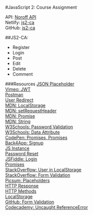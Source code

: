 #JavaScript 2: Course Assignment

API: [Noroff API](https://noroff-api-docs.netlify.app/)   
Netlify: [js2-ca](https://js2-ca.netlify.app/)  
GitHub: [js2-ca](https://github.com/siljeangelvik/js2-ca)

##JS2-CA:
* Register
* Login 
* Post
* Edit
* Delete
* Comment

###Resources
[JSON Placeholder](https://jsonplaceholder.typicode.com/)  
[Vimeo: JWT](https://vimeo.com/750977058/86a9f2f2a0)  
[Postman](https://web.postman.co/)  
[User Redirect](https://howto.caspio.com/tech-tips-and-articles/common-customizations/create-user-specific-redirect-after-login/)  
[MDN: LocalStorage](https://developer.mozilla.org/en-US/docs/Web/API/Window/localStorage)  
[MDN: setRequestHeader](https://developer.mozilla.org/en-US/docs/Web/API/XMLHttpRequest/setRequestHeader)  
[MDN: Promise](https://developer.mozilla.org/en-US/docs/Web/JavaScript/Reference/Global_Objects/Promise/resolve)  
[MDN: String](https://developer.mozilla.org/en-US/docs/Web/JavaScript/Reference/Global_Objects/String)  
[W3Schools: Password Validation](https://www.w3schools.com/howto/howto_js_password_validation.asp)  
[W3Schools: Data Attribute](https://www.w3schools.com/tags/att_global_data.asp)  
[CodePen: Promises, Promises](https://codepen.io/xiaolasse/pen/WNoobJx?editors=0010)  
[Back4App: Signup](https://www.back4app.com/docs/javascript/parse-login-javascript)  
[JS Instance](https://jsbin.com/guhikig/edit?html,js,console)  
[Password Reset](https://jsbin.com/guwuben/edit?html,js,console,output)  
[JSFiddle: Login](http://jsfiddle.net/aoxLdk0p/)  
[Promises](https://wesbos.com/javascript/12-advanced-flow-control/68-promises-error-handling)  
[StackOverflow: User in LocalStorage](https://stackoverflow.com/questions/61162022/how-to-check-if-user-exist-in-local-storage)  
[StackOverflow: Form Validation](https://stackoverflow.com/questions/62185670/how-can-i-exit-a-javascript-form-validation-without-executing-the-form-action)  
[Picsum: Placeholders](https://picsum.photos/)    
[HTTP Response](https://stackoverflow.com/questions/3825990/http-response-code-for-post-when-resource-already-exists)  
[HTTP Methods](https://assertible.com/blog/7-http-methods-every-web-developer-should-know-and-how-to-test-them)  
[LocalStorage](https://blog.logrocket.com/localstorage-javascript-complete-guide/)  
[GitHub: Form Validation](https://github.com/siljeangelvik/js1-ma3-api/blob/origin/js/contact.js)    
[Codecademy: Uncaught ReferenceError](https://www.codecademy.com/forum_questions/52f0394352f863bd0f00089e)  